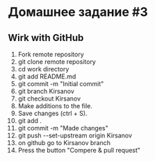 # Домашнее задание #3

## Wirk with GitHub

1. Fork remote repository
2. git clone remote repository
3. cd work directory
4. git add README.md
5. git commit -m "Initial commit"
6. git branch Kirsanov
7. git checkout Kirsanov
8. Make additions to the file.
9. Save changes (ctrl + S).
10. git add .
11. git commit -m "Made changes"
12. git push --set-upstream origin Kirsanov
13. on github go to Kirsanov branch
14. Press the button "Compere & pull request"
